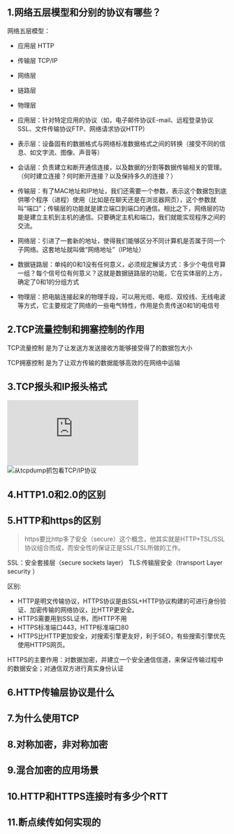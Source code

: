 ## 1.网络五层模型和分别的协议有哪些？

网络五层模型：		
- 应用层 HTTP
- 传输层 TCP/IP
- 网络层
- 链路层
- 物理层
[](http://img-repo.poetries.top/images/20210507090818.png)

- 应用层：针对特定应用的协议（如，电子邮件协议E-mail、远程登录协议SSL、文件传输协议FTP、网络请求协议HTTP）
- 表示层：设备固有的数据格式与网络标准数据格式之间的转换（接受不同的信息、如文字流、图像、声音等）
- 会话层：负责建立和断开通信连接，以及数据的分割等数据传输相关的管理。（何时建立连接？何时断开连接？以及保持多久的连接？）
- 传输层：有了MAC地址和IP地址，我们还需要一个参数，表示这个数据包到底供哪个程序（进程）使用（比如是在聊天还是在浏览器网页），这个参数就叫“端口”；传输层的功能就是建立端口到端口的通信。相比之下，网络层的功能是建立主机到主机的通信。只要确定主机和端口，我们就能实现程序之间的交流。
- 网络层：引进了一套新的地址，使得我们能够区分不同计算机是否属于同一个子网络。这套地址就叫做“网络地址”（IP地址）
- 数据链路层：单纯的0和1没有任何意义，必须规定解读方式：多少个电信号算一组？每个信号位有何意义？这就是数据链路层的功能，它在实体层的上方，确定了0和1的分组方式
- 物理层：把电脑连接起来的物理手段，可以用光缆、电缆、双绞线、无线电波等方式，它主要规定了网络的一些电气特性，作用是负责传送0和1的电信号

## 2.TCP流量控制和拥塞控制的作用

TCP流量控制 是为了让发送方发送接收方能够接受得了的数据包大小

TCP拥塞控制 是为了让双方传输的数据能够高效的在网络中运输

## 3.TCP报头和IP报头格式
![TCP/IP报文格式](https://www.cnblogs.com/limanjihe/p/10134385.html)		
![从tcpdump抓包看TCP/IP协议](https://segmentfault.com/a/1190000015044878)


## 4.HTTP1.0和2.0的区别

## 5.HTTP和https的区别
>https要比http多了安全（secure）这个概念，他其实就是HTTP+TSL/SSL协议组合而成，而安全性的保证正是SSL/TSL所做的工作。

SSL：安全套接层（secure sockets layer）
TLS:传输层安全（transport Layer security ）

区别:		
- HTTP是明文传输协议，HTTPS协议是由SSL+HTTP协议构建的可进行身份验证、加密传输的网络协议，比HTTP更安全。
- HTTPS需要用到SSL证书，而HTTP不用
- HTTPS标准端口443，HTTP标准端口80
- HTTPS比HTTP更加安全，对搜索引擎更友好，利于SEO，有些搜索引擎优先使用HTTPS网页。

HTTPS的主要作用：对数据加密，并建立一个安全通信信道，来保证传输过程中的数据安全；对通信双方进行真实身份认证


## 6.HTTP传输层协议是什么
## 7.为什么使用TCP
## 8.对称加密，非对称加密
## 9.混合加密的应用场景
## 10.HTTP和HTTPS连接时有多少个RTT
## 11.断点续传如何实现的
